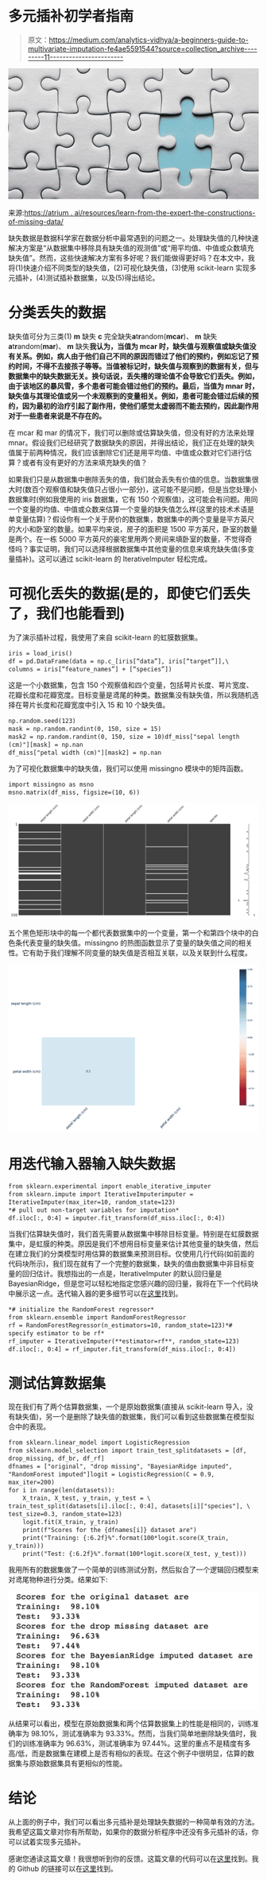 # 多元插补初学者指南

> 原文：<https://medium.com/analytics-vidhya/a-beginners-guide-to-multivariate-imputation-fe4ae5591544?source=collection_archive---------11----------------------->

![](img/bc418056c6eb74190dfc024f5086edcf.png)

来源:[https://atrium . ai/resources/learn-from-the-expert-the-constructions-of-missing-data/](https://atrium.ai/resources/learn-from-the-experts-the-consequences-of-missing-data/)

缺失数据是数据科学家在数据分析中最常遇到的问题之一。处理缺失值的几种快速解决方案是“从数据集中移除具有缺失值的观测值”或“用平均值、中值或众数填充缺失值”。然而，这些快速解决方案有多好呢？我们能做得更好吗？在本文中，我将(1)快速介绍不同类型的缺失值，(2)可视化缺失值，(3)使用 scikit-learn 实现多元插补，(4)测试插补数据集，以及(5)得出结论。

# 分类丢失的数据

缺失值可分为三类(1) **m** 缺失 **c** 完全缺失**a**t**r**andom(**mcar**)、 **m** 缺失**a**t**r**andom(**mar**)、 **m** 缺失**我认为，当值为 mcar 时，缺失值与观察值或缺失值没有关系。例如，病人由于他们自己不同的原因而错过了他们的预约，例如忘记了预约时间，不得不去接孩子等等。当值被标记时，缺失值与观察到的数据有关，但与数据集中的缺失数据无关。换句话说，丢失槽的理论值不会导致它们丢失。例如，由于该地区的暴风雪，多个患者可能会错过他们的预约。最后，当值为 mnar 时，缺失值与其理论值或另一个未观察到的变量相关。例如，患者可能会错过后续的预约，因为最初的治疗引起了副作用，使他们感觉太虚弱而不能去预约，因此副作用对于一些患者来说是不存在的。**

在 mcar 和 mar 的情况下，我们可以删除或估算缺失值，但没有好的方法来处理 mnar。假设我们已经研究了数据缺失的原因，并得出结论，我们正在处理的缺失值属于前两种情况，我们应该删除它们还是用平均值、中值或众数对它们进行估算？或者有没有更好的方法来填充缺失的值？

如果我们只是从数据集中删除丢失的值，我们就会丢失有价值的信息。当数据集很大时(数百个观察值和缺失值只占很小一部分)，这可能不是问题，但是当您处理小数据集时(例如我使用的 iris 数据集，它有 150 个观察值)，这可能会有问题。用同一个变量的均值、中值或众数来估算一个变量的缺失值怎么样(这里的技术术语是单变量估算)？假设你有一个关于房价的数据集，数据集中的两个变量是平方英尺的大小和卧室的数量。如果平均来说，房子的面积是 1500 平方英尺，卧室的数量是两个。在一栋 5000 平方英尺的豪宅里用两个房间来填卧室的数量，不觉得奇怪吗？事实证明，我们可以选择根据数据集中其他变量的信息来填充缺失值(多变量插补)。这可以通过 scikit-learn 的 IterativeImputer 轻松完成。

# **可视化丢失的数据(是的，即使它们丢失了，我们也能看到)**

为了演示插补过程，我使用了来自 scikit-learn 的虹膜数据集。

```
iris = load_iris() 
df = pd.DataFrame(data = np.c_[iris[“data”], iris[“target”]],\   columns = iris[“feature_names”] + [“species”])
```

这是一个小数据集，包含 150 个观察值和四个变量，包括萼片长度、萼片宽度、花瓣长度和花瓣宽度。目标变量是鸢尾的种类。数据集没有缺失值，所以我随机选择在萼片长度和花瓣宽度中引入 15 和 10 个缺失值。

```
np.random.seed(123)
mask = np.random.randint(0, 150, size = 15)
mask2 = np.random.randint(0, 150, size = 10)df_miss["sepal length (cm)"][mask] = np.nan
df_miss["petal width (cm)"][mask2] = np.nan
```

为了可视化数据集中的缺失值，我们可以使用 missingno 模块中的矩阵函数。

```
import missingno as msno
msno.matrix(df_miss, figsize=(10, 6))
```

![](img/4b7f0ef90849b9c5a0fce316a64b1f8d.png)

五个黑色矩形块中的每一个都代表数据集中的一个变量，第一个和第四个块中的白色条代表变量的缺失值。missingno 的热图函数显示了变量的缺失值之间的相关性。它有助于我们理解不同变量的缺失值是否相互关联，以及关联到什么程度。

![](img/74cac8d6d6f674e84395fa81d8c45ae1.png)

# 用迭代输入器输入缺失数据

```
from sklearn.experimental import enable_iterative_imputer
from sklearn.impute import IterativeImputerimputer = IterativeImputer(max_iter=10, random_state=123)
*# pull out non-target variables for imputation*
df.iloc[:, 0:4] = imputer.fit_transform(df_miss.iloc[:, 0:4])
```

当我们估算缺失值时，我们首先需要从数据集中移除目标变量。特别是在虹膜数据集中，是虹膜的种类。原因是我们不想用目标变量来估计其他变量的缺失值，然后在建立我们的分类模型时用估算的数据集来预测目标。仅使用几行代码(如前面的代码块所示)，我们现在就有了一个完整的数据集，缺失的值由数据集中非目标变量的回归估计。我想指出的一点是，IterativeImputer 的默认回归量是 BayesianRidge，但是您可以轻松地指定您感兴趣的回归量，我将在下一个代码块中展示这一点。迭代输入器的更多细节可以在[这里](https://scikit-learn.org/stable/modules/generated/sklearn.impute.IterativeImputer.html#sklearn.impute.IterativeImputer)找到。

```
*# initialize the RandomForest regressor*
from sklearn.ensemble import RandomForestRegressor
rf = RandomForestRegressor(n_estimators=10, random_state=123)*# specify estimator to be rf* 
rf_imputer = IterativeImputer(**estimator=rf**, random_state=123)
df.iloc[:, 0:4] = rf_imputer.fit_transform(df_miss.iloc[:, 0:4])
```

# 测试估算数据集

现在我们有了两个估算数据集，一个是原始数据集(直接从 scikit-learn 导入，没有缺失值)，另一个是删除了缺失值的数据集，我们可以看到这些数据集在模型拟合中的表现。

```
from sklearn.linear_model import LogisticRegression
from sklearn.model_selection import train_test_splitdatasets = [df, drop_missing, df_br, df_rf]
dfnames = ["original", "drop missing", "BayesianRidge imputed", "RandomForest imputed"]logit = LogisticRegression(C = 0.9, max_iter=200)
for i in range(len(datasets)):
    X_train, X_test, y_train, y_test = \ train_test_split(datasets[i].iloc[:, 0:4], datasets[i]["species"], \ test_size=0.3, random_state=123)
    logit.fit(X_train, y_train)
    print(f"Scores for the {dfnames[i]} dataset are")
    print("Training: {:6.2f}%".format(100*logit.score(X_train, y_train)))
    print("Test: {:6.2f}%".format(100*logit.score(X_test, y_test)))
```

我用所有的数据集做了一个简单的训练测试分割，然后拟合了一个逻辑回归模型来对鸢尾物种进行分类。结果如下:

![](img/e46e6ac804becff2370d3367729b67a8.png)

从结果可以看出，模型在原始数据集和两个估算数据集上的性能是相同的，训练准确率为 98.10%，测试准确率为 93.33%。然而，当我们简单地删除缺失值时，我们的训练准确率为 96.63%，测试准确率为 97.44%。这里的重点不是精度有多高/低，而是数据集在建模上是否有相似的表现。在这个例子中很明显，估算的数据集与原始数据集具有更相似的性能。

# 结论

从上面的例子中，我们可以看出多元插补是处理缺失数据的一种简单有效的方法。我希望这篇文章对你有所帮助，如果你的数据分析程序中还没有多元插补的话，你可以试着实现多元插补。

感谢您通读这篇文章！我很想听到你的反馈。这篇文章的代码可以在[这里](https://github.com/sarazong/investigation_missing_data)找到。我的 Github 的链接可以在[这里](https://github.com/sarazong)找到。